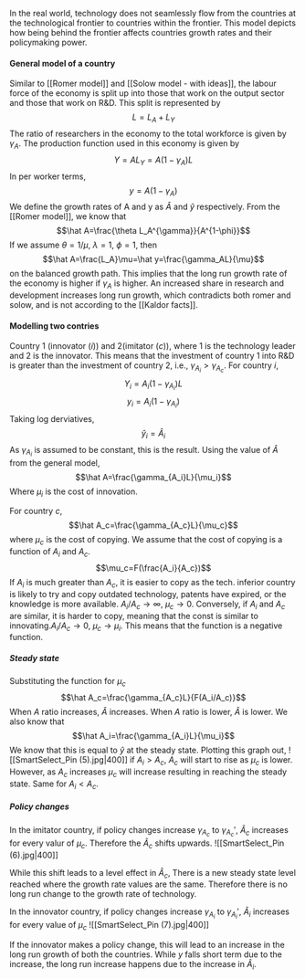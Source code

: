 In the real world, technology does not seamlessly flow from the countries at the technological frontier to countries within the frontier. This model depicts how being behind the frontier affects countries growth rates and their policymaking power.

#### General model of a country
Similar to [[Romer model]] and [[Solow model - with ideas]], the labour force of the economy is split up into those that work on the output sector and those that work on R&D. This split is represented by $$L=L_A+L_Y$$The ratio of researchers in the economy to the total workforce is given by $\gamma_A$. The production function used in this economy is given by$$Y=AL_Y=A(1-\gamma_A)L$$In per worker terms,$$y=A(1-\gamma_A)$$We define the growth rates of A and y as $\hat A$ and $\hat y$ respectively. From the [[Romer model]], we know that $$\hat A=\frac{\theta L_A^{\gamma}}{A^{1-\phi}}$$If we assume $\theta=1/\mu$, $\lambda=1$, $\phi=1$, then$$\hat A=\frac{L_A}\mu=\hat y=\frac{\gamma_AL}{\mu}$$on the balanced growth path. This implies that the long run growth rate of the economy is higher if $\gamma_A$ is higher. An increased share in research and development increases long run growth, which contradicts both romer and solow, and is not according to the [[Kaldor facts]].

#### Modelling two contries
Country 1 (innovator ($i$)) and 2(imitator ($c$)), where 1 is the technology leader and 2 is the innovator. This means that the investment of country 1 into R&D is greater than the investment of country 2, i.e., $\gamma_{A_i}>\gamma_{A_c}$. For country $i$,$$Y_i=A_i(1-\gamma_{A_i})L$$$$y_i=A_i(1-\gamma_{A_i})$$Taking log derviatives, $$\hat y_i=\hat A_i$$As $\gamma_{A_i}$ is assumed to be constant, this is the result. Using the value of $\hat A$ from the general model,$$\hat A=\frac{\gamma_{A_i}L}{\mu_i}$$Where $\mu_i$ is the cost of innovation. 

For country $c$,
$$\hat A_c=\frac{\gamma_{A_c}L}{\mu_c}$$where $\mu_c$ is the cost of copying. We assume that the cost of copying is a function of $A_i$ and $A_c$. $$\mu_c=F(\frac{A_i}{A_c})$$If $A_i$ is much greater than $A_c$, it is easier to copy as the tech. inferior country is likely to try and copy outdated technology, patents have expired, or the knowledge is more available. $A_i/A_c\to\infty,\ \mu_c\to0$. Conversely, if $A_i$ and $A_c$ are similar, it is harder to copy, meaning that the const is similar to innovating.$A_i/A_c\to0,\ \mu_c\to\mu_i$. This means that the function is a negative function. 

##### Steady state
Substituting the function for $\mu_c$$$\hat A_c=\frac{\gamma_{A_c}L}{F(A_i/A_c)}$$When $A$ ratio increases, $\hat A$ increases. When $A$ ratio is lower, $\hat A$ is lower. We also know that $$\hat A_i=\frac{\gamma_{A_i}L}{\mu_i}$$We know that this is equal to $\hat y$ at the steady state. Plotting this graph out, 
![[SmartSelect_Pin (5).jpg|400]]
if $A_i>A_c$, $A_c$ will start to rise as $\mu_c$ is lower. However, as $A_c$ increases $\mu_c$ will increase resulting in reaching the steady state. Same for $A_i<A_c$. 

##### Policy changes
In the imitator country, if policy changes increase $\gamma_{A_c}$ to $\gamma_{A_c}'$, $\hat A_c$ increases for every valur of $\mu_c$. Therefore the $\hat A_c$ shifts upwards.
![[SmartSelect_Pin (6).jpg|400]]

While this shift leads to a level effect in $\hat A_c$, There is a new steady state level reached where the growth rate values are the same. Therefore there is no long run change to the growth rate of technology. 

In the innovator country, if policy changes increase $\gamma_{A_i}$ to $\gamma_{A_i}'$, $\hat A_i$ increases for every value of $\mu_c$
![[SmartSelect_Pin (7).jpg|400]]

If the innovator makes a policy change, this will lead to an increase in the long run growth of both the countries. While $y$ falls short term due to the increase, the long run increase happens due to the increase in $\hat A_i$. 